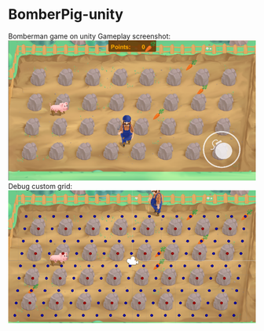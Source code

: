 # BomberPig-unity
Bomberman game on unity
Gameplay screenshot:
![Screenshot](gameplay.png)
Debug custom grid:
![Screenshot](debug.png)
